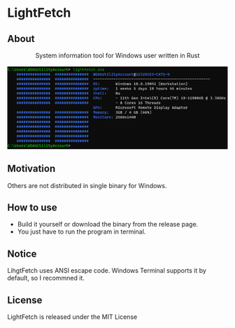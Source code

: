 # LightFetch

## About

<p align="center">System information tool for Windows user written in Rust
    <br>
    <br>
    <img src="https://github.com/NaokiM03/lightfetch/blob/main/images/demo.png" alt="demo">
</p>

## Motivation

Others are not distributed in single binary for Windows.

## How to use

- Build it yourself or download the binary from the release page.
- You just have to run the program in terminal.

## Notice

LihgtFetch uses ANSI escape code. Windows Terminal supports it by default, so I recommned it.

## License

LightFetch is released under the MIT License
